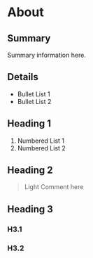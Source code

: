 # About

## Summary

Summary information here.

## Details

- Bullet List 1
- Bullet List 2

## Heading 1

1. Numbered List 1
2. Numbered List 2

## Heading 2

> Light Comment here

## Heading 3

### H3.1

### H3.2
